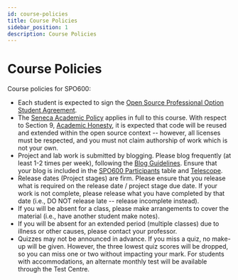 ```yaml
---
id: course-policies
title: Course Policies
sidebar_position: 1
description: Course Policies
---
```


# Course Policies

Course policies for SPO600:

- Each student is expected to sign the [Open Source Professional Option Student Agreement](./open-source-pro-option-student-agreement.md).
- The [Seneca Academic Policy](http://www.senecac.on.ca/academic-policy/) applies in full to this course. With respect to Section 9, [Academic Honesty](http://www.senecac.on.ca/academic-policy/acpol-09.html), it is expected that code will be reused and extended within the open source context -- however, all licenses must be respected, and you must not claim authorship of work which is not your own.
- Project and lab work is submitted by blogging. Please blog frequently (at least 1-2 times per week), following the [Blog Guidelines](./blog-guidelines.md). Ensure that your blog is included in the [SPO600 Participants](./participants-table.md) table and [Telescope](https://telescope.cdot.systems/).
- Release dates (Project stages) are firm. Please ensure that you release what is required on the release date / project stage due date. If your work is not complete, please release what you have completed by that date (i.e., DO NOT release late -- release incomplete instead).
- If you will be absent for a class, please make arrangements to cover the material (i.e., have another student make notes).
- If you will be absent for an extended period (multiple classes) due to illness or other causes, please contact your professor.
- Quizzes may not be announced in advance. If you miss a quiz, no make-up will be given. However, the three lowest quiz scores will be dropped, so you can miss one or two without impacting your mark. For students with accommodations, an alternate monthly test will be available through the Test Centre.
